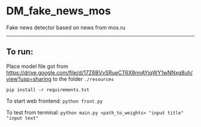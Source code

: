 # DM_fake_news_mos
Fake news detector based on news from mos.ru

----

## To run:

Place model file got from https://drive.google.com/file/d/17Z6BVvSRueCT6X8nnAYiqWY1wNNxg8uh/view?usp=sharing to the folder ```./resources```

```pip install -r requirements.txt```

To start web frontend:
```python front.py```

To test from terminal:
```python main.py <path_to_weights> "input title" "input text"```
